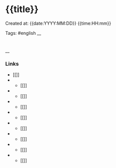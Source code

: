 # {{title}}

Created at: {{date:YYYY:MM:DD}} {{time:HH:mm}}

Tags: #english
__ 

#


__

### Links

- [[]]
- - [[]]
- - [[]]
- - [[]]
- - [[]]
- - [[]]
- - [[]]
- - [[]]
- - [[]]
